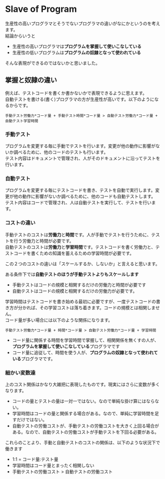 # Slave of Program

生産性の高いプログラマとそうでないプログラマの違いがなにかというのを考えます。  
結論からいうと  

- 生産性の高いプログラマは**プログラムを掌握して使いこなしている**  
- 生産性の低いプログラムは**プログラムの奴隷となって使われている**  

そんな表現ができるのではないかと思いました。  

## 掌握と奴隷の違い

例えば、テストコードを書くか書かないかで表現できるように思えます。  
自動テストを書ける(書く)プログラマの方が生産性が高いです。以下のようになるからです。

`手動テスト労働力*コード量 + 手動テスト時間*コード量 > 自動テスト労働力*コード量 + 自動テスト学習時間`

### 手動テスト

プログラムを変更する毎に手動でテストを行います。変更が他の動作に影響がないか調べるために、他のコードのテストも行います。  
テスト内容はドキュメントで管理され、人がそのドキュメントに沿ってテストを行います。  

### 自動テスト

プログラムを変更する毎にテストコードを書き、テストを自動で実行します。変更が他の動作に影響がないか調べるために、他のコードも自動テストします。  
テスト内容はコードで管理され、人は自動テストを実行して、テストを行います。  

### コストの違い

手動テストのコストは**労働力**と**時間**です。人が手動でテストを行うために、テストを行う労働力と時間が必要です。  
自動テストのコストは**労働力**と**学習時間**です。テストコードを書く労働力と、テストコードを書くための知識を蓄えるための学習時間が必要です。  

この２つのコストの違いは「スケールするか、しないか」と言えると思います。  

ある条件下では**自動テストのほうが手動テストよりもスケールします**

- 手動テストはコードの規模と相関するだけの労働力と時間が必要です  
- 自動テストはコードの規模と相関するだけの労働力が必要です。  

学習時間はテストコードを書き始める最初に必要ですが、一度テストコードの書き方が分かれば、その学習コストは落ち着きます。コードの規模とは相関しません。  
コード量が多い場合には以下のような関係になります。  

`手動テスト労働力*コード量 + 時間*コード量 > 自動テスト労働力*コード量 + 学習時間`

- コード量に関係する時間を学習時間で掌握して、相関関係を無くすの人が、**プログラムを掌握して使いこなしている**プログラマです 
- コード量に追従して、時間を使う人が、**プログラムの奴隷となって使われている**プログラマです。

### 細かい変数達

上のコスト関係はかなり大雑把に表現したものです。現実にはさらに変数が多くなります。

- コードの量とテストの量は一対一ではない。なので単純な掛け算にはならない。
- 学習時間はコードの量と関係する場合がある。なので、単純に学習時間を足すだけではない。
- 自動テストの労働コストが、手動テストの労働コストを大きく上回る場合がある。なので、自動テストの労働コストが手動テストを下回る必要がある。

これらのことより、手動と自動テストのコストの関係は、以下のような状況下で働きます

- 1:1 = コード量:テスト量
- 学習時間はコード量とまったく相関しない
- 手動テストの労働コスト > 自動テストの労働コスト
